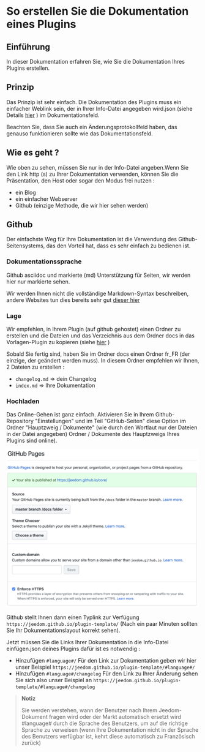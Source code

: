 # So erstellen Sie die Dokumentation eines Plugins

## Einführung

In dieser Dokumentation erfahren Sie, wie Sie die Dokumentation Ihres Plugins erstellen.

## Prinzip

Das Prinzip ist sehr einfach. Die Dokumentation des Plugins muss ein einfacher Weblink sein, der in Ihrer Info-Datei angegeben wird.json (siehe Details [hier](https://doc.jeedom.com/de_DE/dev/structure_info_json) ) im Dokumentationsfeld.

Beachten Sie, dass Sie auch ein Änderungsprotokollfeld haben, das genauso funktionieren sollte wie das Dokumentationsfeld.

## Wie es geht ?

Wie oben zu sehen, müssen Sie nur in der Info-Datei angeben.Wenn Sie den Link http (s) zu Ihrer Dokumentation verwenden, können Sie die Präsentation, den Host oder sogar den Modus frei nutzen :

- ein Blog
- ein einfacher Webserver
- Github (einzige Methode, die wir hier sehen werden)

## Github

Der einfachste Weg für Ihre Dokumentation ist die Verwendung des Github-Seitensystems, das den Vorteil hat, dass es sehr einfach zu bedienen ist.

### Dokumentationssprache

Github asciidoc und markierte (md) Unterstützung für Seiten, wir werden hier nur markierte sehen.

Wir werden Ihnen nicht die vollständige Markdown-Syntax beschreiben, andere Websites tun dies bereits sehr gut [dieser hier](https://guides.github.com/pdfs/markdown-cheatsheet-online.pdf)

### Lage

Wir empfehlen, in Ihrem Plugin (auf github gehostet) einen Ordner zu erstellen und die Dateien und das Verzeichnis aus dem Ordner docs in das Vorlagen-Plugin zu kopieren (siehe [hier](https://doc.jeedom.com/de_DE/dev/plugin_template) )

Sobald Sie fertig sind, haben Sie im Ordner docs einen Ordner fr_FR (der einzige, der geändert werden muss). In diesem Ordner empfehlen wir Ihnen, 2 Dateien zu erstellen :

- ``changelog.md`` => dein Changelog
- ``index.md`` => Ihre Dokumentation

### Hochladen

Das Online-Gehen ist ganz einfach. Aktivieren Sie in Ihrem Github-Repository "Einstellungen" und im Teil "GitHub-Seiten" diese Option im Ordner "Hauptzweig / Dokumente" (wie durch den Wortlaut nur der Dateien in der Datei angegeben) Ordner / Dokumente des Hauptzweigs Ihres Plugins sind online).

![doc-github](images/tutoDoc.png)

Github stellt Ihnen dann einen Typlink zur Verfügung ``https://jeedom.github.io/plugin-template/`` (Nach ein paar Minuten sollten Sie Ihr Dokumentationslayout korrekt sehen).

Jetzt müssen Sie die Links Ihrer Dokumentation in die Info-Datei einfügen.json deines Plugins dafür ist es notwendig :

- Hinzufügen ``#language#/`` Für den Link zur Dokumentation geben wir hier unser Beispiel ``https://jeedom.github.io/plugin-template/#language#/``
- Hinzufügen ``#language#/changelog`` Für den Link zu Ihrer Änderung sehen Sie sich also unser Beispiel an ``https://jeedom.github.io/plugin-template/#language#/changelog``

> **Notiz**
>
> Sie werden verstehen, wann der Benutzer nach Ihrem Jeedom-Dokument fragen wird oder der Markt automatisch ersetzt wird #language# durch die Sprache des Benutzers, um auf die richtige Sprache zu verweisen (wenn Ihre Dokumentation nicht in der Sprache des Benutzers verfügbar ist, kehrt diese automatisch zu Französisch zurück)
